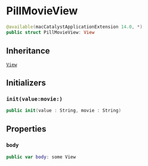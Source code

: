 # PillMovieView

``` swift
@available(macCatalystApplicationExtension 14.0, *)
public struct PillMovieView: View 
```

## Inheritance

[`View`](/View)

## Initializers

### `init(value:movie:)`

``` swift
public init(value : String, movie : String) 
```

## Properties

### `body`

``` swift
public var body: some View 
```
